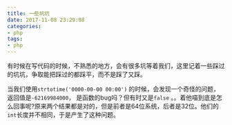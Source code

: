 ```yaml
---
title: 一些坑坑
date: 2017-11-08 23:29:08
categories:
- php
tags:
- php
---
```


有时候在写代码的时候，不熟悉的地方，会有很多坑等着我们，这里记着一些踩过的坑坑，争取能把踩过的都踩平，而不是踩了又踩。

<!-- more -->

当我们使用`strtotime('0000-00-00 00:00')` 的时候，会发现一个奇怪的问题，返回值是`-62169984000`， 是函数的bug吗？但有时又是`false`  。。着他喵到底是怎么回事呢?原来两个结果都是对的，但是前者是64位系统，后者是32位。他们的`int`长度并不相同，于是产生了这种问题。